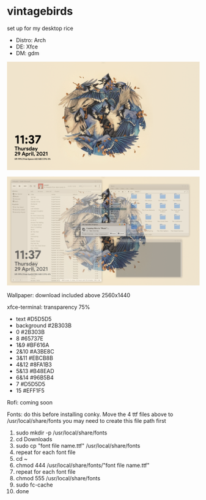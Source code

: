 # vintagebirds
set up for my desktop rice

  - Distro: Arch
  - DE: Xfce
  - DM: gdm

![alt text](https://github.com/PompeiiHi/vintagebirds/blob/main/Pictures/Screenshot1.png)

![alt text](https://github.com/PompeiiHi/vintagebirds/blob/main/Pictures/Screenshot2.png)

Wallpaper: download included above 2560x1440

xfce-terminal: transparency 75%
  - text #D5D5D5
  - background #2B303B
  - 0 #2B303B
  - 8 #65737E
  - 1&9 #BF616A
  - 2&10 #A3BE8C
  - 3&11 #EBCB8B
  - 4&12 #8FA1B3
  - 5&13 #B48EAD
  - 6&14 #96B5B4
  - 7 #D5D5D5
  - 15 #EFF1F5

Rofi: coming soon

Fonts: do this before installing conky. Move the 4 ttf files above to /usr/local/share/fonts you may need to create this file path first
  1. sudo mkdir -p /usr/local/share/fonts
  2. cd Downloads
  3. sudo cp "font file name.ttf" /usr/local/share/fonts
  4. repeat for each font file
  5. cd ~
  6. chmod 444 /usr/local/share/fonts/"font file name.ttf"
  7. repeat for each font file
  8. chmod 555 /usr/local/share/fonts
  9. sudo fc-cache
  10. done



